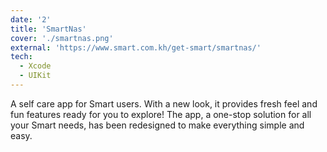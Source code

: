 ```yaml
---
date: '2'
title: 'SmartNas'
cover: './smartnas.png'
external: 'https://www.smart.com.kh/get-smart/smartnas/'
tech:
  - Xcode
  - UIKit
---
```


A self care app for Smart users. With a new look, it provides fresh feel and fun features ready for you to explore! The app, a one-stop solution for all your Smart needs, has been redesigned to make everything simple and easy.